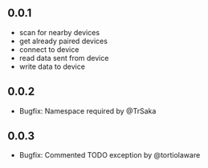 ## 0.0.1

* scan for nearby devices
* get already paired devices
* connect to device
* read data sent from device
* write data to device

## 0.0.2

* Bugfix: Namespace required by @TrSaka

## 0.0.3

* Bugfix: Commented TODO exception by @tortiolaware
